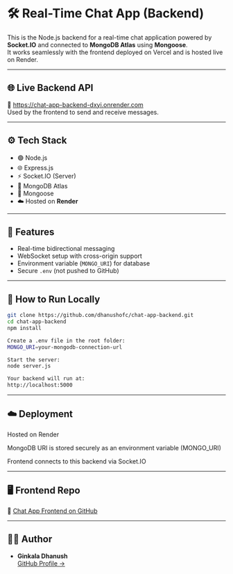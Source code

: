 # 🛠️ Real-Time Chat App (Backend)

This is the Node.js backend for a real-time chat application powered by **Socket.IO** and connected to **MongoDB Atlas** using **Mongoose**.  
It works seamlessly with the frontend deployed on Vercel and is hosted live on Render.

---

## 🌐 Live Backend API

🔗 https://chat-app-backend-dxyi.onrender.com  
Used by the frontend to send and receive messages.

---

## ⚙️ Tech Stack

- 🟢 Node.js
- 🌐 Express.js
- ⚡ Socket.IO (Server)
- 🍃 MongoDB Atlas
- 🔗 Mongoose
- ☁️ Hosted on **Render**

---

## 🔌 Features

- Real-time bidirectional messaging
- WebSocket setup with cross-origin support
- Environment variable (`MONGO_URI`) for database
- Secure `.env` (not pushed to GitHub)

---

## 🧪 How to Run Locally

```bash
git clone https://github.com/dhanushofc/chat-app-backend.git
cd chat-app-backend
npm install

Create a .env file in the root folder:
MONGO_URI=your-mongodb-connection-url

Start the server:
node server.js

Your backend will run at:
http://localhost:5000
```

---

## ☁️ Deployment

Hosted on Render

MongoDB URI is stored securely as an environment variable (MONGO_URI)

Frontend connects to this backend via Socket.IO

---

## 🖥️ Frontend Repo

🔗 [Chat App Frontend on GitHub](https://github.com/dhanushofc/chat-app-frontend)


---

## 🙋‍♂️ Author

- **Ginkala Dhanush**  
  [GitHub Profile →](https://github.com/dhanushofc)
